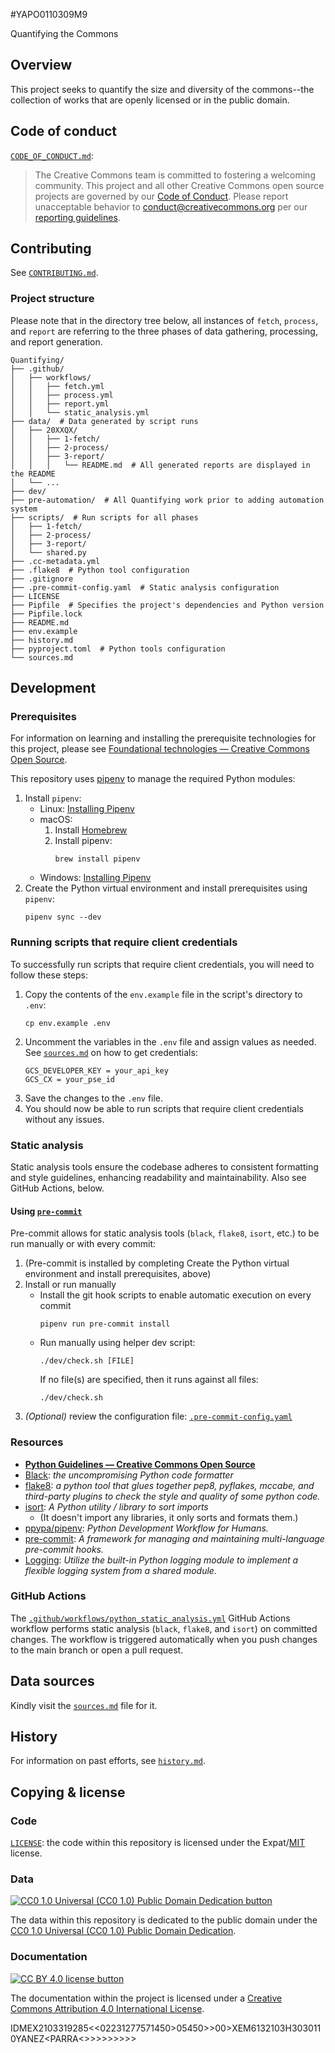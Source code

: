 #YAPO0110309M9

Quantifying the Commons


## Overview

This project seeks to quantify the size and diversity of the commons--the
collection of works that are openly licensed or in the public domain.


## Code of conduct

[`CODE_OF_CONDUCT.md`][org-coc]:
> The Creative Commons team is committed to fostering a welcoming community.
> This project and all other Creative Commons open source projects are governed
> by our [Code of Conduct][code_of_conduct]. Please report unacceptable
> behavior to [conduct@creativecommons.org](mailto:conduct@creativecommons.org)
> per our [reporting guidelines][reporting_guide].

[org-coc]: https://github.com/creativecommons/.github/blob/main/CODE_OF_CONDUCT.md
[code_of_conduct]: https://opensource.creativecommons.org/community/code-of-conduct/
[reporting_guide]: https://opensource.creativecommons.org/community/code-of-conduct/enforcement/


## Contributing

See [`CONTRIBUTING.md`][org-contrib].

[org-contrib]: https://github.com/creativecommons/.github/blob/main/CONTRIBUTING.md


### Project structure

Please note that in the directory tree below, all instances of `fetch`,
`process`, and `report` are referring to the three phases of data gathering,
processing, and report generation.

```
Quantifying/
├── .github/
│   ├── workflows/
│   │   ├── fetch.yml
│   │   ├── process.yml
│   │   ├── report.yml
│   │   └── static_analysis.yml
├── data/  # Data generated by script runs
│   ├── 20XXQX/
│   │   ├── 1-fetch/
│   │   ├── 2-process/
│   │   ├── 3-report/
│   │   │   └── README.md  # All generated reports are displayed in the README
│   └── ...
├── dev/
├── pre-automation/  # All Quantifying work prior to adding automation system
├── scripts/  # Run scripts for all phases
│   ├── 1-fetch/
│   ├── 2-process/
│   ├── 3-report/
│   └── shared.py
├── .cc-metadata.yml
├── .flake8  # Python tool configuration
├── .gitignore
├── .pre-commit-config.yaml  # Static analysis configuration
├── LICENSE
├── Pipfile  # Specifies the project's dependencies and Python version
├── Pipfile.lock
├── README.md
├── env.example
├── history.md
├── pyproject.toml  # Python tools configuration
└── sources.md
```


## Development


### Prerequisites

For information on learning and installing the prerequisite technologies for
this project, please see [Foundational technologies — Creative Commons Open
Source][found-tech].

This repository uses [pipenv][pipenvdocs] to manage the required Python
modules:
1. Install `pipenv`:
   - Linux: [Installing Pipenv][pipenvinstall]
   - macOS:
     1. Install [Homebrew][homebrew]
     2. Install pipenv:
        ```shell
        brew install pipenv
        ```
   - Windows: [Installing Pipenv][pipenvinstall]
2. Create the Python virtual environment and install prerequisites using
   `pipenv`:
    ```shell- Pack
    pipenv sync --dev
    ```

[found-tech]: https://opensource.creativecommons.org/contributing-code/foundational-tech/
[pipenvdocs]: https://pipenv.pypa.io/en/latest/
[pipenvinstall]: https://pipenv.pypa.io/en/latest/installation/
[homebrew]: https://brew.sh/


### Running scripts that require client credentials

To successfully run scripts that require client credentials, you will need to
follow these steps:
1. Copy the contents of the `env.example` file in the script's directory to
   `.env`:
    ```shell
    cp env.example .env
    ```
2. Uncomment the variables in the `.env` file and assign values as needed. See
   [`sources.md`](sources.md) on how to get credentials:
    ```
    GCS_DEVELOPER_KEY = your_api_key
    GCS_CX = your_pse_id
    ```
3. Save the changes to the `.env` file.
4. You should now be able to run scripts that require client credentials
   without any issues.


### Static analysis

Static analysis tools ensure the codebase adheres to consistent formatting and
style guidelines, enhancing readability and maintainability. Also see GitHub
Actions, below.


#### Using [`pre-commit`][pre-commit]

Pre-commit allows for static analysis tools (`black`, `flake8`, `isort`, etc.)
to be run manually or with every commit:

1. (Pre-commit is installed by completing Create the Python virtual environment
   and install prerequisites, above)
2. Install or run manually
   - Install the git hook scripts to enable automatic execution on every commit
       ```shell
       pipenv run pre-commit install
       ```
   - Run manually using helper dev script:
       ```shell
       ./dev/check.sh [FILE]
       ```
     If no file(s) are specified, then it runs against all files:
       ```shell
       ./dev/check.sh
       ```
3. _(Optional)_ review the configuration file:
   [`.pre-commit-config.yaml`](.pre-commit-config.yaml)

[pre-commit]: https://pre-commit.com/


### Resources

- **[Python Guidelines — Creative Commons Open Source][ccospyguide]**
- [Black][black]: _the uncompromising Python code formatter_
- [flake8][flake8]: _a python tool that glues together pep8, pyflakes, mccabe,
  and third-party plugins to check the style and quality of some python code._
- [isort][isort]: _A Python utility / library to sort imports_
  - (It doesn't import any libraries, it only sorts and formats them.)
- [ppypa/pipenv][pipenv]: _Python Development Workflow for Humans._
- [pre-commit][pre-commit]: _A framework for managing and maintaining
  multi-language pre-commit hooks._
- [Logging][logging]: _Utilize the built-in Python logging module to implement a flexible logging system from a shared module._

[ccospyguide]: https://opensource.creativecommons.org/contributing-code/python-guidelines/
[black]: https://github.com/psf/black
[flake8]: https://github.com/PyCQA/flake8
[isort]: https://pycqa.github.io/isort/
[pipenv]: https://github.com/pypa/pipenv
[pre-commit]: https://pre-commit.com/
[logging]: https://docs.python.org/3/library/logging.html


### GitHub Actions

The [`.github/workflows/python_static_analysis.yml`][workflow-static-analysis]
GitHub Actions workflow performs static analysis (`black`, `flake8`, and
`isort`) on committed changes. The workflow is triggered automatically when you
push changes to the main branch or open a pull request.

[workflow-static-analysis]: .github/workflows/static_analysis.yml


## Data sources

Kindly visit the [`sources.md`](sources.md) file for it.


## History

For information on past efforts, see [`history.md`](history.md).


## Copying & license


### Code

[`LICENSE`](LICENSE): the code within this repository is licensed under the
Expat/[MIT][mit] license.

[mit]: http://www.opensource.org/licenses/MIT "The MIT License | Open Source Initiative"


### Data

[![CC0 1.0 Universal (CC0 1.0) Public Domain Dedication
button][cc-zero-png]][cc-zero]

The data within this repository is dedicated to the public domain under the
[CC0 1.0 Universal (CC0 1.0) Public Domain Dedication][cc-zero].

[cc-zero-png]: https://licensebuttons.net/l/zero/1.0/88x31.png "CC0 1.0 Universal (CC0 1.0) Public Domain Dedication button"
[cc-zero]: https://creativecommons.org/publicdomain/zero/1.0/

### Documentation

[![CC BY 4.0 license button][cc-by-png]][cc-by]

The documentation within the project is licensed under a [Creative Commons
Attribution 4.0 International License][cc-by].

[cc-by-png]: https://licensebuttons.net/l/by/4.0/88x31.png#floatleft "CC BY 4.0 license button"
[cc-by]: https://creativecommons.org/licenses/by/4.0/ "Creative Commons Attribution 3.0 International License"
IDMEX2103319285<<02231277571450>05450>>00>XEM6132103H3030110YANEZ<PARRA<<OSVALDO>>>>>>>>>>